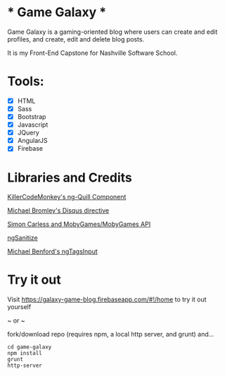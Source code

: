# * Game Galaxy *

Game Galaxy is a gaming-oriented blog where users can create and edit profiles, and create, edit and delete blog posts.

It is my Front-End Capstone for Nashville Software School.

# Tools:

- [x] HTML 
- [x] Sass 
- [x] Bootstrap 
- [x] Javascript 
- [x] JQuery 
- [x] AngularJS 
- [x] Firebase

# Libraries and Credits

[KillerCodeMonkey's ng-Quill Component](https://github.com/KillerCodeMonkey/ng-quill)

[Michael Bromley's Disqus directive](https://github.com/michaelbromley/angularUtils/tree/master/src/directives/disqus)

[Simon Carless and MobyGames/MobyGames API](http://www.mobygames.com/)

[ngSanitize](https://docs.angularjs.org/api/ngSanitize)

[Michael Benford's ngTagsInput](http://mbenford.github.io/ngTagsInput/gettingstarted)

# Try it out

Visit https://galaxy-game-blog.firebaseapp.com/#!/home to try it out yourself

~ or ~

fork/download repo (requires npm, a local http server, and grunt) and...

```
cd game-galaxy
npm install
grunt
http-server
```
